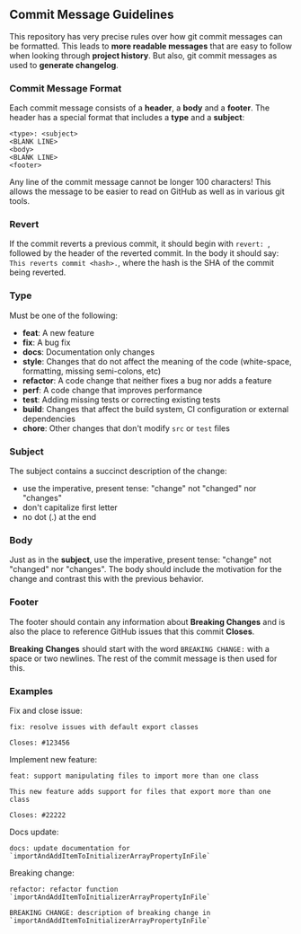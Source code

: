 ## <a name="commit"></a> Commit Message Guidelines

This repository has very precise rules over how git commit messages can be formatted.
This leads to **more readable messages** that are easy to follow when looking through **project history**.
But also, git commit messages as used to **generate changelog**.

### Commit Message Format
Each commit message consists of a **header**, a **body** and a **footer**.
The header has a special format that includes a **type** and a **subject**:

```
<type>: <subject>
<BLANK LINE>
<body>
<BLANK LINE>
<footer>
```

Any line of the commit message cannot be longer 100 characters!
This allows the message to be easier to read on GitHub as well as in various git tools.

### Revert
If the commit reverts a previous commit, it should begin with `revert: `, followed by the header of the reverted commit.
In the body it should say: `This reverts commit <hash>.`, where the hash is the SHA of the commit being reverted.

### Type
Must be one of the following:

* **feat**: A new feature
* **fix**: A bug fix
* **docs**: Documentation only changes
* **style**: Changes that do not affect the meaning of the code (white-space, formatting, missing semi-colons, etc)
* **refactor**: A code change that neither fixes a bug nor adds a feature
* **perf**: A code change that improves performance
* **test**: Adding missing tests or correcting existing tests
* **build**: Changes that affect the build system, CI configuration or external dependencies
* **chore**: Other changes that don't modify `src` or `test` files

### Subject
The subject contains a succinct description of the change:

* use the imperative, present tense: "change" not "changed" nor "changes"
* don't capitalize first letter
* no dot (.) at the end

### Body
Just as in the **subject**, use the imperative, present tense: "change" not "changed" nor "changes".
The body should include the motivation for the change and contrast this with the previous behavior.

### Footer
The footer should contain any information about **Breaking Changes**
and is also the place to reference GitHub issues that this commit **Closes**.

**Breaking Changes** should start with the word `BREAKING CHANGE:` with a space or two newlines.
The rest of the commit message is then used for this.

### Examples
Fix and close issue:
```
fix: resolve issues with default export classes

Closes: #123456
```
Implement new feature:
```
feat: support manipulating files to import more than one class

This new feature adds support for files that export more than one class

Closes: #22222
```
Docs update:
```
docs: update documentation for `importAndAddItemToInitializerArrayPropertyInFile`
```
Breaking change:
```
refactor: refactor function `importAndAddItemToInitializerArrayPropertyInFile`

BREAKING CHANGE: description of breaking change in `importAndAddItemToInitializerArrayPropertyInFile`
```
